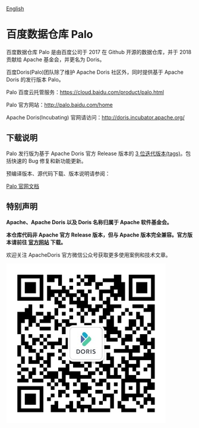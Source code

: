 [English](https://github.com/baidu/palo/blob/master/README_EN.md)

# 百度数据仓库 Palo

百度数据仓库 Palo 是由百度公司于 2017 在 Github 开源的数据仓库，并于 2018 贡献给 Apache 基金会，并更名为 Doris。

百度Doris(Palo)团队除了维护 Apache Doris 社区外，同时提供基于 Apache Doris 的发行版本 Palo。

Palo 百度云托管服务：https://cloud.baidu.com/product/palo.html

Palo 官方网站：http://palo.baidu.com/home

Apache Doris(Incubating) 官网请访问：http://doris.incubator.apache.org/

## 下载说明

Palo 发行版为基于 Apache Doris 官方 Release 版本的 [3 位迭代版本(tags)](https://semver.org/lang/zh-CN/)。包括快速的 Bug 修复和新功能更新。

预编译版本、源代码下载、版本说明请参阅：

[Palo 官网文档](http://palo.baidu.com/docs/%E4%B8%8B%E8%BD%BD%E4%B8%93%E5%8C%BA/%E9%A2%84%E7%BC%96%E8%AF%91%E7%89%88%E6%9C%AC%E4%B8%8B%E8%BD%BD)

## 特别声明

**Apache、Apache Doris 以及 Doris 名称归属于 Apache 软件基金会。**

**本仓库代码非 Apache 官方 Release 版本，但与 Apache 版本完全兼容。官方版本请前往 [官方网站](doris.apache.org) 下载。**

欢迎关注 ApacheDoris 官方微信公众号获取更多使用案例和技术文章。

![](https://github.com/baidu/palo/blob/master/docs/resources/doris-wechat.jpg)
